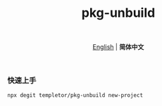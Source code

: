 <h1 align='center'>pkg-unbuild</h1>

<br>

<p align='center'>
<a href="./README.md">English</a> | <b>简体中文</b>
</p>

<br>

### 快速上手

```bash
npx degit templetor/pkg-unbuild new-project
```
